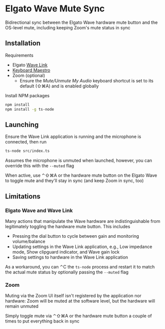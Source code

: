 # Elgato Wave Mute Sync

Bidirectional sync between the Elgato Wave hardware mute button and the
OS-level mute, including keeping Zoom's mute status in sync

## Installation

Requirements

- Elgato [Wave Link](https://www.elgato.com/en/downloads)
- [Keyboard Maestro](https://www.keyboardmaestro.com/)
- Zoom (optional)
  - Ensure the _Mute/Unmute My Audio_ keyboard shortcut is set to its default
    (⇧⌘A) and is enabled globally

Install NPM packages

```bash
npm install
npm install -g ts-node
```

## Launching

Ensure the Wave Link application is running and the microphone is connected,
then run

```bash
ts-node src/index.ts
```

Assumes the microphone is unmuted when launched, however, you can override
this with the `--muted` flag

When active, use ⌃⇧⌘A or the hardware mute button on the Elgato Wave to toggle
mute and they'll stay in sync (and keep Zoom in sync, too)

## Limitations

### Elgato Wave and Wave Link

Many actions that manipulate the Wave hardware are indistinguishable from
legitimately toggling the hardware mute button. This includes

- Pressing the dial button to cycle between gain and monitoring volume/balance
- Updating settings in the Wave Link application, e.g., Low impedance mode,
  Show clipguard indicator, and Wave gain lock
- Saving settings to hardware in the Wave Link application

As a workaround, you can ⌃C the `ts-node` process and restart it to match
the actual mute status by optionally passing the `--muted` flag

### Zoom

Muting via the Zoom UI itself isn't registered by the application nor
hardware: Zoom will be muted at the software level, but the hardware will
remain unmuted

Simply toggle mute via ⌃⇧⌘A or the hardware mute button a couple of times to
put everything back in sync
